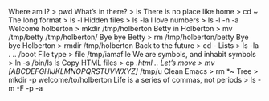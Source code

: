 Where am I?                                  >      pwd
What’s in there?                             >      ls
There is no place like home                  >      cd ~
The long format                              >      ls -l
Hidden files                                 >      ls -la
I love numbers                               >      ls -l -n -a
Welcome holberton                            >      mkdir /tmp/holberton
Betty in Holberton                           >      mv /tmp/betty /tmp/holberton/
Bye bye Betty                                >      rm /tmp/holberton/betty
Bye bye Holberton                            >      rmdir /tmp/holberton
Back to the future                           >      cd -
Lists                                        >      ls -la . .. /boot
File type                                    >      file /tmp/iamafile
We are symbols, and inhabit symbols          >      ln -s /bin/ls ls
Copy HTML files                              >      cp *.html ..
Let’s move                                   >      mv [ABCDEFGHIJKLMNOPQRSTUVWXYZ]* /tmp/u
Clean Emacs                                  >      rm *~
Tree                                         >      mkdir -p welcome/to/holberton
Life is a series of commas, not periods      >      ls -m -F -p -a

